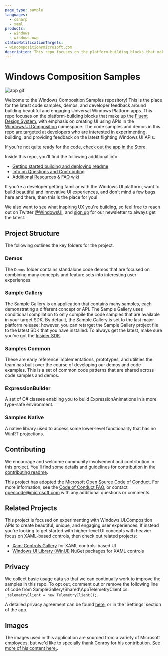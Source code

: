 ```yaml
---
page_type: sample
languages:
  - csharp
  - xaml
products:
  - windows
  - windows-uwp
statusNotificationTargets:
- wincomposition@microsoft.com
description: This repo focuses on the platform-building blocks that make up the Fluent Design System.
---
```


# Windows Composition Samples

![app gif](https://media.giphy.com/media/1qebS8Xah2p7PaMxHO/giphy.gif)

Welcome to the Windows Composition Samples repository! This is the place for the latest code samples, demos, and developer feedback around building beautiful and engaging Universal Windows Platform apps. This repo focuses on the platform-building blocks that make up the [Fluent Design System](https://fluent.microsoft.com/), with emphasis on creating UI using APIs in the [Windows.UI.Composition](https://msdn.microsoft.com/en-us/library/windows/apps/windows.ui.composition.aspx) namespace. The code samples and demos in this repo are targeted at developers who are interested in experimenting, building, and providing feedback on the latest flighting Windows UI APIs.

If you're not quite ready for the code, [check out the app in the Store](https://www.microsoft.com/store/productId/9N1H8CZHBPXB). 

Inside this repo, you'll find the following additional info:

* [Getting started building and deploying readme](STARTUP.md)
* [Info on Questions and Contributing](CONTRIBUTING.md)
* [Additional Resources & FAQ wiki](https://github.com/Microsoft/WindowsCompositionSamples/wiki)

If you're a developer getting familiar with the Windows UI platform, want to build beautiful and innovative UI experiences, and don't mind a few bugs here and there, then this is the place for you!

We also want to see what inspiring UX you're building, so feel free to reach out on Twitter [@WindowsUI](https://twitter.com/windowsui), and [sign up](https://t.co/9vNiiBp2yJ) for our newsletter to always get the latest.

## Project Structure

The following outlines the key folders for the project.

### Demos

The `Demos` folder contains standalone code demos that are focused on combining many concepts and feature sets into interesting user experiences. 

### Sample Gallery

The Sample Gallery is an application that contains many samples, each demonstrating a different concept or API. The Sample Gallery uses conditional compilation to only compile the code samples that are available in your target SDK. By default, the Sample Gallery is set to the last major platform release; however, you can retarget the Sample Gallery project file to the latest SDK that you have installed.  To always get the latest, make sure you’ve got the [Insider SDK](https://insider.windows.com/en-us/for-developers/).

### Samples Common

These are early reference implementations, prototypes, and utilities the team has built over the course of developing our demos and code examples. This is a set of common code patterns that are shared across code samples and demos.

### ExpressionBuilder

A set of C# classes enabling you to build ExpressionAnimations in a more type-safe environment.

### Samples Native

A native library used to access some lower-level functionality that has no WinRT projections.

## Contributing

We encourage and welcome community involvement and contribution in this project. You'll find some details and guidelines for contribution in the [contributing readme](CONTRIBUTING.md).

This project has adopted the [Microsoft Open Source Code of Conduct](https://opensource.microsoft.com/codeofconduct/). For more information, see the [Code of Conduct FAQ](https://opensource.microsoft.com/codeofconduct/faq/), or contact [opencode@microsoft.com](mailto:opencode@microsoft.com) with any additional questions or comments.

## Related Projects

This project is focused on experimenting with Windows.UI.Composition APIs to create beautiful, unique, and engaging user experiences. If instead you're looking to get started with higher-level UI concepts with heavier focus on XAML-based controls, then check out related projects: 

 * [Xaml Controls Gallery](https://github.com/Microsoft/Xaml-Controls-Gallery) for XAML controls-based UI
 * [Windows UI Library (WinUI)](https://docs.microsoft.com/uwp/toolkits/winui/) NuGet packages for XAML controls 

## Privacy

We collect basic usage data so that we can continually work to improve the samples in this repo. To opt out, comment out or remove the following line of code from SampleGallery\Shared\AppTelemetryClient.cs: `_telemetryClient = new TelemetryClient();`.

A detailed privacy agreement can be found [here](https://go.microsoft.com/fwlink/?LinkId=521839), or in the 'Settings' section of the app.

## Images

The images used in this application are sourced from a variety of Microsoft employees, but we'd like to specially thank Conroy for his contribution. [See more of his content here.](https://www.instagram.com/conroy.williamson/).
